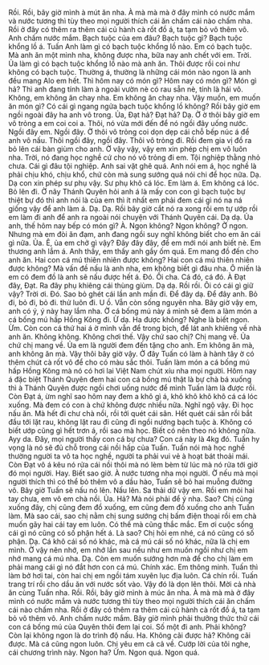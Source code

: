 Rồi. Rồi, bây giờ mình à mút ăn nha. À mà mà mà ở đây mình có nước mắm và nước tương thì tùy theo mọi người thích cái ăn chấm cái nào chấm nha. Rồi ở đây có thêm ra thêm cái củ hành cà rốt đồ á, ta tạm bỏ vô thêm vô. Anh chấm nước mắm. Bạch tuộc của em đâu? Bạch tuộc gì? Bạch tuộc khổng lồ á. Tuấn Anh làm gì có bạch tuộc khổng lồ nào. Em có bạch tuộc. Mà anh ăn một mình nha, không được nha, bữa nay anh chết với em. Trời. Ủa làm gì có bạch tuộc khổng lồ nào mà anh ăn. Thôi được rồi coi như không có bạch tuộc. Thường á, thường là những cái món nào ngon là anh đều mang Alo em hết. Thì hôm nay có món gì? Hôm nay có món gì? Món gì hả? Thì anh đang tính làm à ngoài vườn nè có rau sẵn nè, tính là hái vô. Không, em không ăn chay nha. Em không ăn chay nha. Vậy muốn, em muốn ăn món gì? Có cái gì ngang ngửa bạch tuộc khổng lồ không? Rồi bây giờ em ngồi ngoài đây ha anh vô trong. Ủa, Đạt hả? Đạt hả? Dạ. Ờ ờ thôi bây giờ em vô trỏng a em coi coi a. Thôi, nó vừa mới đến để nó ngồi đây uống nước. Ngồi đây em. Ngồi đây. Ờ thôi vô trỏng coi dọn dẹp cái chỗ bếp núc á để anh vô nấu. Thôi ngồi đây, ngồi đây. Thôi vô trỏng đi. Rồi đem gia vị đồ ra bỏ lên cái bàn giùm cho anh. Ờ vậy vậy, vậy em xin phép chị em vô luôn nha. Trời, nó đang học nghề cứ cho nó vô trỏng đi em. Tội nghiệp thằng nhỏ chưa. Cái gì đâu tội nghiệp. Anh sai vặt ghê quá. Anh nói em á, học nghề là phải chịu khó, chịu khổ, chứ còn mà sung sướng quá nói chi để học nữa. Dạ. Dạ con xin phép sư phụ vậy. Sư phụ khô cá lóc. Em làm á. Em không cá lóc. Bỏ lên đi. Ờ nãy Thánh Quyên hỏi anh á là mấy con con gì bạch tuộc bự thiệt bự đó thì anh nói là của em thì ít nhất em phải đem cái gì nó na ná giống vậy để anh làm á. Dạ. Dạ. Rồi bây giờ cắt nó ra xong rồi em tự ướp rồi em làm đi anh để anh ra ngoài nói chuyện với Thánh Quyên cái. Dạ dạ. Ủa anh, thế hôm nay bếp có món gì? À. Ngon không? Ngon không? Ờ ngon. Nhưng mà em đòi ăn đạm, anh đang ngồi suy nghĩ không biết cho em ăn cái gì nữa. Ủa. Ê, ủa em chở gì vậy? Đây đây đây, để em mới nói anh biết nè. Em thương anh lắm á. Anh thấy, em thấy anh gầy ốm quá. Em mang đồ đến cho anh ăn. Hai con cá mú thiên nhiên được không? Hai con cá mú thiên nhiên được không? Mà vấn đề nấu là anh nha, em không biết gì đâu nha. Ô miến là em có đem đồ là anh sẽ nấu được hết á. Đó. Ối cha. Cá đó, cá đó. À Đạt đây, Đạt. Ra đây phụ khiêng cái thùng giùm. Dạ dạ. Rồi rồi. Ôi có cái gì giữ vậy? Trời ơi. Đó. Sao bỏ ghét cái lần anh mần đi. Để đây dạ. Để đây anh. Bỏ đi, bỏ đi, bỏ đi. thử luôn đi. U ồ. Vẫn còn sống nguyên nha. Bây giờ vậy em, anh có ý, ý này hay lắm nha. Ờ cá bống mú này á mình sẽ đem a làm món a cá bống mú hấp Hồng Kông đi. Ừ dạ. Ha được không? Nghe là biết ngon. Ừm. Còn con cá thứ hai á ờ mình vẫn để trong bịch, để lát anh khiêng về nhà anh ăn. Không không. Không chơi thế. Vậy chứ sao chị? Chị mang về. Ủa chứ chị mang về. Ủa em là người đem đến tặng cho anh. Em không ăn mà, anh không ăn mà. Vậy thôi bây giờ vậy. Ở đây Tuấn có làm à hành tây ờ có thêm chút cà rốt vô để cho có màu sắc thôi. Tuấn làm món a cá bống mú hấp Hồng Kông mà nó có hơi lai Việt Nam chút xíu nha mọi người. Hôm nay á đặc biệt Thánh Quyên đem hai con cá bống mú thật là bự chà bá xuống thì à Thánh Quyên được ngồi chơi uống nước để mình Tuấn làm là được rồi. Còn Đạt á, ừm nghĩ sao hôm nay đem a khô gì á, khô khô khô khô cá cá lóc xuống. Mà đem có con à chứ không được nhiều nữa. Nghĩ ngộ vậy. Đi học nấu ăn. Mà hết đi chư chà nồi, rồi tới quét cái sân. Hết quét cái sân rồi bắt đầu tới lặt rau, không lặt rau đi cũng đi ngồi nướng bạch tuộc à. Không có biết ướp cũng gì hết trơn á, rồi sao mà học. Biết có nên theo nó không nữa. Ayy da. Đây, mọi người thấy con cá bự chưa? Con cá này là 4kg đó. Tuấn hy vọng là nó sẽ đủ chỗ trong cái nồi hấp của Tuấn. Tuấn nói mà học nghề thường người ta vô ta học nghề, người ta phải vui vẻ à hoạt bát thoải mái. Còn Đạt vô á kêu nó rửa cái nồi thôi mà nó lèm bèm từ lúc mà nó rửa tới giờ đó mọi người. Hay. Biết sao giờ. À nước tương nha mọi người. Ờ nếu mà mọi người thích thì có thể bỏ thêm vô a dầu hào, Tuấn sẽ bỏ hai muỗng đường vô. Bây giờ Tuấn sẽ nấu nó lên. Nấu lên. Sa thải dữ vậy em. Rồi em mỏi hai tay chưa, em vô em chà nồi. Ủa. Hả? Mà nói phải để ý nha. Sao? Chị cũng xuống đây, chị cũng đem đồ xuống, em cũng đem đồ xuống cho anh Tuấn làm. Mà sao cái, sao chị nằm chị sung sướng chị bấm điện thoại rồi em chà muốn gãy hai cái tay em luôn. Có thế mà cũng thắc mắc. Em ơi cuộc sống cái gì nó cũng có số phận hết á. Là sao? Chị hỏi em nhé, cá nó cũng có số phận. Dạ. Cá khô cái số nó khác, mà cá mú cái số nó khác, nữa là chị em mình. Ờ vậy nên nhớ, em nhớ lần sau nếu như em muốn ngồi như chị em nhớ mang cá mú nha. Dạ. Còn em muốn sướng hơn mà để cho chị làm em phải mang cái gì nó đắt hơn con cá mú. Chính xác. Em thông minh. Tuấn thì làm bở hơi tai, còn hai chị em ngồi tám xuyên lục địa luôn. Cá chín rồi. Tuấn trang trí rồi cho dầu ăn với nước sốt vào. Vậy đó là dọn lên thôi. Mời cả nhà ăn cùng Tuấn nha. Rồi. Rồi, bây giờ mình à múc ăn nha. À mà mà mà ở đây mình có nước mắm và nước tương thì tùy theo mọi người thích cái ăn chấm cái nào chấm nha. Rồi ở đây có thêm ra thêm cái củ hành cà rốt đồ á, ta tạm bỏ vô thêm vô. Anh chấm nước mắm. Bây giờ mình phải thưởng thức thử cái con cá bống mú của Quyên thôi đem lại coi. Số một đi anh. Phải không? Còn lại không ngon là do trình độ nấu. Ha. Không cãi được hả? Không cãi được. Mà cá cũng ngon luôn. Chị yêu em cả cả về. Cướp lời của tôi nghe, cái chương trình này. Ngon ha? Ừm. Ngon quá. Ngon quá.